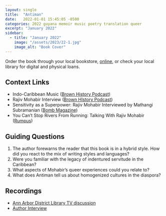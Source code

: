 ```yaml
---
layout: single
title:  "Antiman"
date:   2022-01-01 15:45:05 -0500
categories: 2022 guyana memoir music poetry translation queer 
excerpt: "January 2022"
sidebar:
  - title: "January 2022"
    image: "/assets/2023/22-1.jpg"
    image_alt: "Book Cover"
---
```


Order the book through your local bookstore, [online][buy], or check your local library for digital and physical loans. 

## Context Links
- Indo-Caribbean Music ([Brown History Podcast][bhp1])
- Rajiv Mohabir Interview ([Brown HIstory Podcast][bhp2])
- Sensitivity as a Superpower: Rajiv Mohabir Interviewed by Mathangi Subramanian ([Bomb Magazine][bomb])
- You Can’t Stop Rivers From Running: Talking With Rajiv Mohabir ([Rumpus][rumpus])

## Guiding Questions 
1. The author forewarns the reader that this book is in a hybrid style. How did you react to the mix of writing styles and languages?
2. Were you familiar with the legacy of indentured servitude in the Caribbean?
3. What aspects of Mohabir’s queer experiences could you relate to?
4. What does Antiman tell us about homogenized cultures in the diaspora?

## Recordings
- [Ann Arbor District Library TV discussion][aadl]
- [Author Interview][author-interview]

[buy]: https://bookshop.org/lists/2022-picks
[bhp1]: https://www.brownhistorypodcast.com/episodes/ep-26-indo-caribbean-music
[bhp2]: https://www.brownhistorypodcast.com/episodes/ep-05-indo-caribbeans-w-rajiv-mohabir
[bomb]: https://bombmagazine.org/articles/sensitivity-as-a-superpower-rajiv-mohabir-interviewed/
[rumpus]: https://therumpus.net/2021/10/the-rumpus-interview-with-rajiv-mohabir-2/
[aadl]: https://youtu.be/LWS4yss-mhI
[author-interview]: https://www.instagram.com/reel/CY7lib6B_lJ/